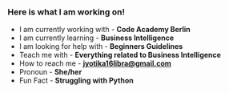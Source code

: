 ### Here is what I am working on!

* I am currently working with - **Code Academy Berlin**
* I am currently learning - **Business Intelligence**
* I am looking for help with - **Beginners Guidelines**
* Teach me with - **Everything related to Business Intelligence**
* How to reach me - **jyotika16libra@gmail.com**
* Pronoun - **She/her**
* Fun Fact - **Struggling with Python**
